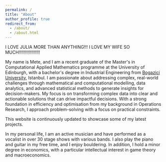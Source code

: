 ```yaml
---
permalink: /
title: "About"
author_profile: true
redirect_from: 
  - /about/
  - /about.html
---
```

I LOVE JULIA MORE THAN ANYTHING!!! I LOVE MY WIFE SO MUCH!!!!!!!!!!!!!!!!!

My name is Mete, and I am a recent graduate of the Master's in Computational Applied Mathematics programme at the University of Edinburgh, with a bachelor's degree in Industrial Engineering from [Bogazici University](https://en.wikipedia.org/wiki/Boğaziçi_University), Istanbul. I am passionate about addressing complex, real-world challenges through mathematical and computational modelling, data analytics, and advanced statistical methods to generate insights for decision-makers. My focus is on transforming complex data into clear and actionable solutions that can drive impactful decisions. With a strong foundation in efficiency and optimisation from my background in Operations Research, I approach problem-solving with a focus on practical constraints.

This website is continuously updated to showcase some of my latest projects.

In my personal life, I am an active musician and have performed as a vocalist in over 30 stage shows with various bands. I also play the piano and guitar in my free time, and I enjoy bouldering. In addition, I hold a minor degree in economics, with a particular intellectual interest in game theory and macroeconomics.